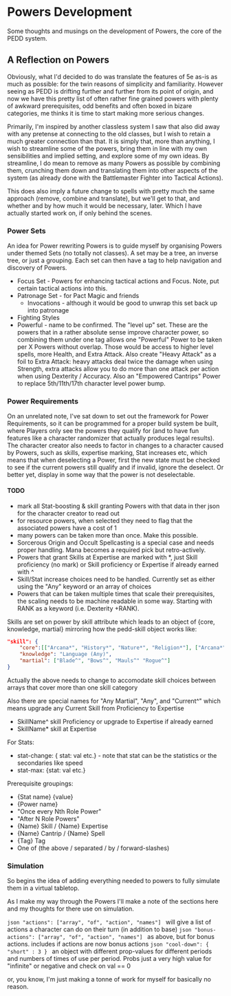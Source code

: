 # Powers Development

Some thoughts and musings on the development of Powers, the core of the PEDD system.

## A Reflection on Powers
Obviously, what I'd decided to do was translate the features of 5e as-is as much as possible: for the twin reasons of simplicity and familiarity. However seeing as PEDD is drifting further and further from its point of origin, and now we have this pretty list of often rather fine grained powers with plenty of awkward prerequisites, odd benefits and often boxed in bizare categories, me thinks it is time to start making more serious changes.

Primarily, I'm inspired by another classless system I saw that also did away with any pretense at connecting to the old classes, but I wish to retain a much greater connection than that. It is simply that, more than anything, I wish to streamline some of the powers, bring them in line with my own sensibilities and implied setting, and explore some of my own ideas. By streamline, I do mean to remove as many Powers as possible by combining them, crunching them down and translating them into other aspects of the system (as already done with the Battlemaster Fighter into Tactical Actions).

This does also imply a future change to spells with pretty much the same approach (remove, combine and translate), but we'll get to that, and whether and by how much it would be necessary, later. Which I have actually started work on, if only behind the scenes.

### Power Sets
An idea for Power rewriting Powers is to guide myself by organising Powers under themed Sets (no totally not classes). A set may be a tree, an inverse tree, or just a grouping. Each set can then have a tag to help navigation and discovery of Powers.

- Focus Set - Powers for enhancing tactical actions and Focus. Note, put certain tactical actions into this.
- Patronage Set - for Pact Magic and friends
  - Invocations - although it would be good to unwrap this set back up into patronage
- Fighting Styles
- Powerful - name to be confirmed. The "level up" set. These are the powers that in a rather absolute sense improve character power, so combining them under one tag allows one "Powerful" Power to be taken per X Powers without overlap. Those would be access to higher level spells, more Health, and Extra Attack. Also create "Heavy Attack" as a foil to Extra Attack: heavy attacks deal twice the damage when using Strength, extra attacks allow you to do more than one attack per action when using Dexterity / Accuracy. Also an "Empowered Cantrips" Power to replace 5th/11th/17th character level power bump.

### Power Requirements
On an unrelated note, I've sat down to set out the framework for Power Requirements, so it can be programmed for a proper build system be built, where Players only see the powers they qualify for (and to have fun features like a character randomizer that actually produces legal results). The character creator also needs to factor in changes to a character caused by Powers, such as skills, expertise marking, Stat increases etc, which means that when deselecting a Power, first the new state must be checked to see if the current powers still qualify and if invalid, ignore the deselect. Or better yet, display in some way that the power is not deselectable.

#### TODO
- mark all Stat-boosting & skill granting Powers with that data in ther json for the character creator to read out
- for resource powers, when selected they need to flag that the associated powers have a cost of 1
- many powers can be taken more than once. Make this possible.
- Sorcerous Origin and Occult Spellcasting is a special case and needs proper handling. Mana becomes a required pick but retro-actively.
- Powers that grant Skills at Expertise are marked with *, just Skill proficiency (no mark) or Skill proficiency or Expertise if already earned with ^
- Skill/Stat increase choices need to be handled. Currently set as either using the "Any" keyword or an array of choices
- Powers that can be taken multiple times that scale their prerequisites, the scaling needs to be machine readable in some way. Starting with RANK as a keyword (i.e. Dexterity +RANK).

Skills are set on power by skill attribute which leads to an object of {core, knowledge, martial} mirroring how the pedd-skill object works like:

```json
"skill": {
    "core":[["Arcana*", "History*", "Nature*", "Religion*"], ["Arcana*", "History*", "Nature*", "Religion*"]],
    "knowledge": "Language (Any)",
    "martial": ["Blade^", "Bows^", "Mauls^" "Rogue^"]
}
```

Actually the above needs to change to accomodate skill choices between arrays that cover more than one skill category

Also there are special names for "Any Martial", "Any", and "Current^" which means upgrade any Current Skill from Proficiency to Expertise

- SkillName^ skill Proficiency or upgrade to Expertise if already earned
- SkillName* skill at Expertise

For Stats:
- stat-change: { stat: val etc.} - note that stat can be the statistics or the secondaries like speed
- stat-max: {stat: val etc.}

Prerequisite groupings:
- {Stat name} {value}
- {Power name}
- "Once every Nth Role Power"
- "After N Role Powers"
- {Name} Skill / {Name} Expertise
- {Name} Cantrip / {Name} Spell
- {Tag} Tag
- One of (the above / separated / by / forward-slashes)

### Simulation
So begins the idea of adding everything needed to powers to fully simulate them in a virtual tabletop.

As I make my way through the Powers I'll make a note of the sections here and my thoughts for there use on simulation.

```json "actions": ["array", "of", "action", "names"] ``` will give a list of actions a character can do on their turn (in addition to base)
```json "bonus-actions": ["array", "of", "action", "names"] ``` as above, but for bonus actions. includes if actions are now bonus actions
```json "cool-down": { "short" : 3 } ``` an object with different prop-values for different periods and numbers of times of use per period. Probs just a very high value for "infinite" or negative and check on val == 0

or, you know, I'm just making a tonne of work for myself for basically no reason.